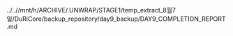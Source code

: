 ../..//mnt/h/ARCHIVE/.UNWRAP/STAGE1/temp_extract_8월7일/DuRiCore/backup_repository/day9_backup/DAY9_COMPLETION_REPORT.md
